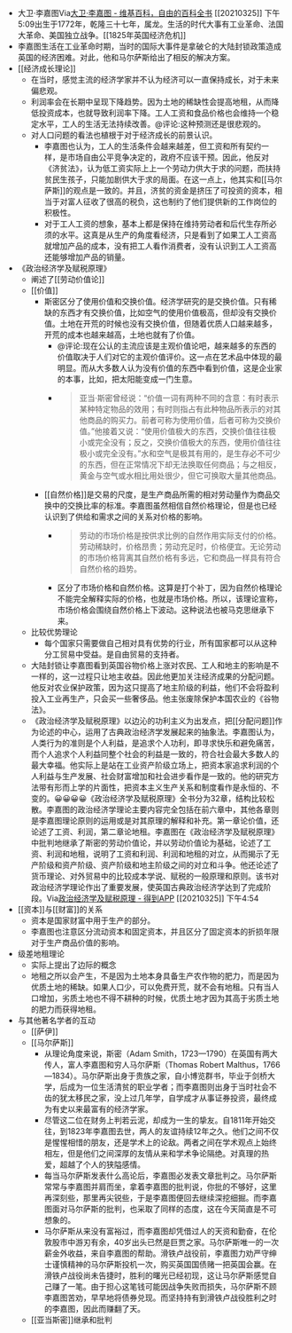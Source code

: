 - 大卫·李嘉图Via[大卫·李嘉图 - 维基百科，自由的百科全书](https://zh.wikipedia.org/wiki/%E5%A4%A7%E5%8D%AB%C2%B7%E6%9D%8E%E5%98%89%E5%9B%BE) [[20210325]] 下午5:09出生于1772年，乾隆三十七年，属龙。生活的时代大事有工业革命、法国大革命、美国独立战争。[[1825年英国经济危机]]
- 李嘉图生活在工业革命时期，当时的国际大事件是拿破仑的大陆封锁政策造成英国的经济困难。对此，他和马尔萨斯给出了相反的解决方案。
- [[经济成长理论]]
    - 在当时，感觉主流的经济学家并不认为经济可以一直保持成长，对于未来偏悲观。
    - 利润率会在长期中呈现下降趋势。因为土地的稀缺性会提高地租，从而降低投资成本，也就导致利润率下降。工人工资和食品价格也会维持一个稳定水平，工人的生活无法持续改善。@评论:这种预测还是很悲观的。 
    - 对人口问题的看法也植根于对于经济成长的前景认识。
        - 李嘉图也认为，工人的生活条件会越来越差，但工资和所有契约一样，是市场自由公平竞争决定的，政府不应该干预。因此，他反对《济贫法》，认为低工资实际上上一个劳动力供大于求的问题，而扶持贫民生孩子，只能加剧供大于求的局面。在这一点上，他其实和[[马尔萨斯]]的观点是一致的。并且，济贫的资金是挤压了可投资的资本，相当于对富人征收了很高的税负，这也制约了他们提供新的工作岗位的积极性。
        - 对于工人工资的想象，基本上都是保持在维持劳动者和后代生存所必须的水平。这真是从生产的角度看经济，只是看到了如果工人工资高就增加产品的成本，没有把工人看作消费者，没有认识到工人工资高还能够增加产品的销量。
- 《政治经济学及赋税原理》
    - 阐述了[[劳动价值论]]
    - [[价值]]
        - 斯密区分了使用价值和交换价值。经济学研究的是交换价值。只有稀缺的东西才有交换价值，比如空气的使用价值极高，但却没有交换价值。土地在开荒的时候也没有交换价值，但随着优质人口越来越多，开荒的成本也越来越高，土地也就有了价值。
            - @评论:现在公认的主流应该是主观价值论吧，越来越多的东西的价值取决于人们对它的主观价值评价。这一点在艺术品中体现的最明显。而从大多数人认为没有价值的东西中看到价值，这是企业家的本事，比如，把太阳能变成一门生意。
            - > 亚当·斯密曾经说：“价值一词有两种不同的含意：有时表示某种特定物品的效用；有时则指占有此种物品所表示的对其他商品的购买力。前者可称为使用价值，后者可称为交换价值。”他接着又说：“使用价值极大的东西，交换价值往往极小或完全没有；反之，交换价值极大的东西，使用价值往往极小或完全没有。”水和空气是极其有用的，是生存必不可少的东西，但在正常情况下却无法换取任何商品；与之相反，黄金与空气或水相比用处很少，但它可换取大量其他商品。
        - [[自然价格]]是交易的尺度，是生产商品所需的相对劳动量作为商品交换中的交换比率的标准。李嘉图虽然相信自然价格理论，但是也已经认识到了供给和需求之间的关系对价格的影响。
            - > 劳动的市场价格是按供求比例的自然作用实际支付的价格。劳动稀缺时，价格昂贵；劳动充足时，价格便宜。无论劳动的市场价格背离其自然价格有多远，它和商品一样具有符合自然价格的趋势。
            - 区分了市场价格和自然价格。这算是打个补丁，因为自然价格理论不能完全解释实际的价格，也就是市场价格。所以，该理论宣称，市场价格会围绕自然价格上下波动。这种说法也被马克思继承下来。
    - 比较优势理论
        - 每个国家只需要做自己相对具有优势的行业，所有国家都可以从这种分工贸易中受益。是自由贸易的支持者。
    - 大陆封锁让李嘉图看到英国谷物价格上涨对农民、工人和地主的影响是不一样的，这一过程只让地主收益。因此他更加关注经济成果的分配问题。他反对农业保护政策，因为这只提高了地主阶级的利益，他们不会将盈利投入工业再生产，只会买一些奢侈品。他主张废除保护本国农业的《谷物法》。
    - 《政治经济学及赋税原理》以边沁的功利主义为出发点，把[[分配问题]]作为论述的中心，运用了古典政治经济学发展起来的抽象法。李嘉图认为，人类行为的准则是个人利益，是追求个人功利，即寻求快乐和避免痛苦，而个人追求个人利益同整个社会的利益是一致的，符合社会最大多数人的最大幸福。他实际上是站在工业资产阶级立场上，把资本家追求利润的个人利益与生产发展、社会财富增加和社会进步看作是一致的。他的研究方法带有形而上学的片面性，把资本主义生产关系和制度看作是永恒的、不变的。😀😀😀😀《政治经济学及赋税原理》全书分为32章，结构比较松散。李嘉图的政治经济学理论主要内容完全包括在前六章中，其他各章则是李嘉图理论原则的运用或是对其原理的解释和补充。第一章论价值，还论述了工资、利润，第二章论地租。李嘉图在《政治经济学及赋税原理》中批判地继承了斯密的劳动价值论，并以劳动价值论为基础，论述了工资、利润和地租，说明了工资和利润、利润和地租的对立，从而揭示了无产阶级和资产阶级、资产阶级和地主阶级之间的对立和斗争。他还论述了货币理论、对外贸易中的比较成本学说、赋税的一般原理和原则。该书对政治经济学理论作出了重要发展，使英国古典政治经济学达到了完成阶段。Via[政治经济学及赋税原理 - 得到APP](https://www.dedao.cn/ebook/rJRdy1qe4xAVBgZrvdGmz8ykaop6QWXnqqwEJnD7LR51qb2KY9NPMXOljVa28m5K) [[20210325]] 下午4:54
- [[资本]]与[[财富]]的关系
    - 资本是国家财富中用于生产的部分。
    - 李嘉图也注意区分流动资本和固定资本，并且区分了固定资本的折损年限对于生产商品价值的影响。
- 级差地租理论
    - 实际上提出了边际的概念
    - 地租之所以会产生，不是因为土地本身具备生产农作物的肥力，而是因为优质土地的稀缺。如果人口少，可以免费开荒，就不会有地租。只有当人口增加，劣质土地也不得不耕种的时候，优质土地才因为其高于劣质土地的肥力而获得地租。
- 与其他著名学者的互动
    - [[萨伊]]
    - [[马尔萨斯]]
        - 从理论角度来说，斯密（Adam Smith，1723—1790）在英国有两大传人，富人李嘉图和穷人马尔萨斯（Thomas Robert Malthus，1766—1834）。马尔萨斯出身于贵族之家，自小博览群书，毕业于剑桥大学，后成为一位生活清贫的职业学者；而李嘉图则出身于当时社会不齿的犹太移民之家，没上过几年学，自学成才从事证券投资，最终成为有史以来最富有的经济学家。
        - 尽管这二位在财务上判若云泥，却成为一生的挚友。自1811年开始交往，到1823年李嘉图去世，两人的友谊持续12年之久。他们之间不仅是惺惺相惜的朋友，还是学术上的论敌。两者之间在学术观点上始终相左，但是他们之间深厚的友情从来和学术争论隔绝。对真理的热爱，超越了个人的狭隘感情。
        - 每当马尔萨斯发表什么高论后，李嘉图必发表文章批判之。马尔萨斯常常与李嘉图并肩而坐，拿着李嘉图的批判说，你批的不够好，这里再深刻些，那里再尖锐些，于是李嘉图便回去继续深挖细掘。而李嘉图面对马尔萨斯的批判，也采取了同样的态度，这在今天简直是不可想象的。
        - 马尔萨斯从来没有富裕过，而李嘉图却凭借过人的天资和勤奋，在伦敦股市中游刃有余，40岁出头已然是巨贾之家。马尔萨斯唯一的一次薪金外收益，来自李嘉图的帮助。滑铁卢战役前，李嘉图力劝严守绅士谨慎精神的马尔萨斯投机一次，购买英国国债赌一把英国会赢。在滑铁卢战役尚未告捷时，胜利的曙光已经初现，这让马尔萨斯感觉自己赚了一笔。由于担心这笔钱可能因战争失败而损失，马尔萨斯不顾李嘉图苦劝，早早地将债券兑现。而坚持持有到滑铁卢战役胜利之时的李嘉图，因此而赚翻了天。
    - [[亚当斯密]]继承和批判
